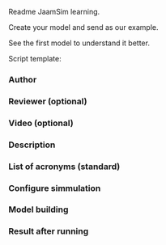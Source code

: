 Readme JaamSim learning.

Create your model and send as our example.

See the first model to understand it better.

Script template:

### Author

### Reviewer (optional)

### Video (optional)

### Description

### List of acronyms (standard)

### Configure simmulation

### Model building

### Result after running
